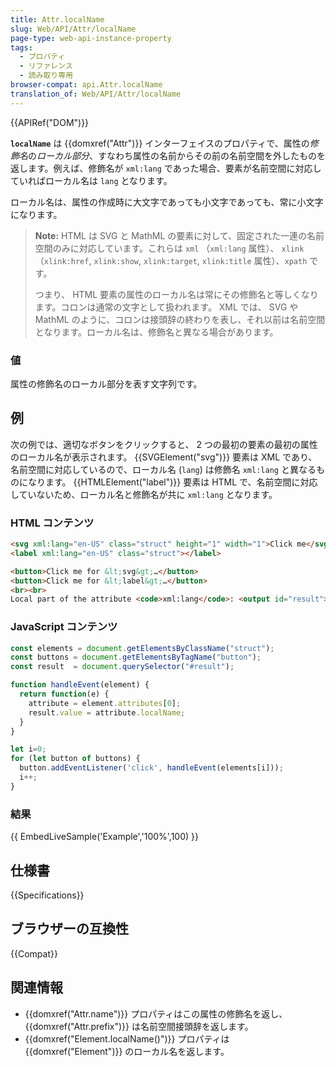 ```yaml
---
title: Attr.localName
slug: Web/API/Attr/localName
page-type: web-api-instance-property
tags:
  - プロパティ
  - リファレンス
  - 読み取り専用
browser-compat: api.Attr.localName
translation_of: Web/API/Attr/localName
---
```

{{APIRef("DOM")}}

**`localName`** は {{domxref("Attr")}} インターフェイスのプロパティで、属性の*修飾名*の*ローカル部分*、すなわち属性の名前からその前の名前空間を外したものを返します。例えば、修飾名が `xml:lang` であった場合、要素が名前空間に対応していればローカル名は `lang` となります。

ローカル名は、属性の作成時に大文字であっても小文字であっても、常に小文字になります。

> **Note:** HTML は SVG と MathML の要素に対して、固定された一連の名前空間のみに対応しています。これらは `xml` （`xml:lang` 属性）、 `xlink` （`xlink:href`, `xlink:show`, `xlink:target`, `xlink:title` 属性）、`xpath` です。
>
> つまり、 HTML 要素の属性のローカル名は常にその修飾名と等しくなります。コロンは通常の文字として扱われます。 XML では、 SVG や MathML のように、コロンは接頭辞の終わりを表し、それ以前は名前空間となります。ローカル名は、修飾名と異なる場合があります。

### 値

属性の修飾名のローカル部分を表す文字列です。

## 例

次の例では、適切なボタンをクリックすると、 2 つの最初の要素の最初の属性のローカル名が表示されます。 {{SVGElement("svg")}} 要素は XML であり、名前空間に対応しているので、ローカル名 (`lang`) は修飾名 `xml:lang` と異なるものになります。 {{HTMLElement("label")}} 要素は HTML で、名前空間に対応していないため、ローカル名と修飾名が共に `xml:lang` となります。

### HTML コンテンツ

```html
<svg xml:lang="en-US" class="struct" height="1" width="1">Click me</svg>
<label xml:lang="en-US" class="struct"></label>

<button>Click me for &lt;svg&gt;…</button>
<button>Click me for &lt;label&gt;…</button>
<br><br>
Local part of the attribute <code>xml:lang</code>: <output id="result"><i>None.</i></output>
```

### JavaScript コンテンツ

```js
const elements = document.getElementsByClassName("struct");
const buttons = document.getElementsByTagName("button");
const result  = document.querySelector("#result");

function handleEvent(element) {
  return function(e) {
    attribute = element.attributes[0];
    result.value = attribute.localName;
  }
}

let i=0;
for (let button of buttons) {
  button.addEventListener('click', handleEvent(elements[i]));
  i++;
}
```

### 結果

{{ EmbedLiveSample('Example','100%',100) }}

## 仕様書

{{Specifications}}

## ブラウザーの互換性

{{Compat}}

## 関連情報

- {{domxref("Attr.name")}} プロパティはこの属性の修飾名を返し、 {{domxref("Attr.prefix")}} は名前空間接頭辞を返します。
- {{domxref("Element.localName()")}} プロパティは {{domxref("Element")}} のローカル名を返します。
